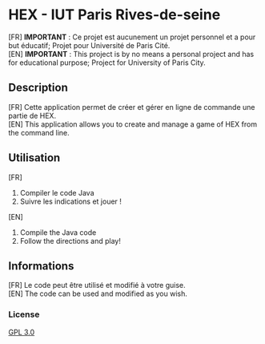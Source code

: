 # HEX - IUT Paris Rives-de-seine

[FR] **IMPORTANT** : Ce projet est aucunement un projet personnel et a pour but éducatif; Projet pour Université de Paris Cité.\
[EN] **IMPORTANT** : This project is by no means a personal project and has for educational purpose; Project for University of Paris City.

## Description

[FR] Cette application permet de créer et gérer en ligne de commande une partie de HEX.\
[EN] This application allows you to create and manage a game of HEX from the command line.

## Utilisation
[FR]
1. Compiler le code Java
2. Suivre les indications et jouer !


[EN]
1. Compile the Java code
2. Follow the directions and play!


## Informations
[FR] Le code peut être utilisé et modifié à votre guise.\
[EN] The code can be used and modified as you wish.


### License

[GPL 3.0](https://choosealicense.com/licenses/gpl-3.0/)